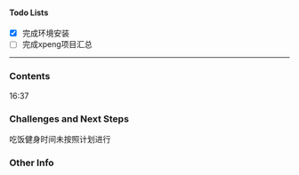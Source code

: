 #### Todo Lists
 - [x] 完成环境安装
 - [ ] 完成xpeng项目汇总
 
---
### Contents
16:37 
### Challenges and Next Steps
吃饭健身时间未按照计划进行

### Other Info
